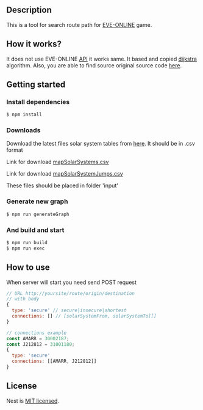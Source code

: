 ## Description

This is a tool for search route path for [EVE-ONLINE](https://www.eveonline.com/) game.

## How it works?

It does not use EVE-ONLINE [API](https://esi.evetech.net/ui/#/Routes/get_route_origin_destination)
it works same. It based and copied [dijkstra](https://github.com/esi/esi-routes/blob/master/esi_routes/dijkstra.py) algorithm.
Also, you are able to find source original source code [here](https://github.com/esi/esi-routes).

## Getting started

### Install dependencies

```bash
$ npm install
```

### Downloads
Download the latest files solar system tables from [here](https://www.fuzzwork.co.uk/dump/latest/). It should be in .csv format

Link for download [mapSolarSystems.csv](https://www.fuzzwork.co.uk/dump/latest/mapSolarSystems.csv)

Link for download [mapSolarSystemJumps.csv](https://www.fuzzwork.co.uk/dump/latest/mapSolarSystemJumps.csv)

These files should be placed in folder 'input'

### Generate new graph

```bash
$ npm run generateGraph
```

### And build and start

```bash
$ npm run build
$ npm run exec
```

## How to use

When server will start you need send POST request

```javascript
// URL http://yoursite/route/origin/destination
// with body
{
  type: 'secure' // secure|insecure|shortest
  connections: [] // [solarSystemFrom, solarSystemTo][] 
}

// connections example
const AMARR = 30002187;
const J212812 = 31001180;
{
  type: 'secure'
  connections: [[AMARR, J212812]]
}
```

## License

Nest is [MIT licensed](LICENSE).
